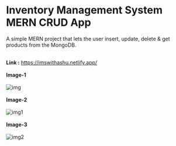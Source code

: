 # Inventory Management System MERN CRUD App

A simple MERN project that lets the user insert, update, delete & get products from the MongoDB.<br/><br/>

**Link :** https://imswithashu.netlify.app/ <br/><br/>
**Image-1**<br/><br/>
   ![img](https://github.com/httpsashu404/IMS/assets/159816902/1d695fc2-6d1a-47b7-8a25-f4c55c902d9e)
<br/><br/>
**Image-2**<br/><br/>
   ![img1](https://github.com/httpsashu404/IMS/assets/159816902/23dc3d96-52dd-4915-bc6a-0c049b94357e)
<br/><br/>
**Image-3**<br/><br/>
   ![img2](https://github.com/httpsashu404/IMS/assets/159816902/320f11b7-4150-42b5-af75-c613bd5beb34)
<br/><br/>
